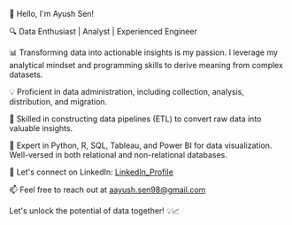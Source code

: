 👋 Hello, I'm Ayush Sen!

🔍 Data Enthusiast | Analyst | Experienced Engineer

📊 Transforming data into actionable insights is my passion. I leverage my analytical mindset and programming skills to derive meaning from complex datasets.

💡 Proficient in data administration, including collection, analysis, distribution, and migration.

🚀 Skilled in constructing data pipelines (ETL) to convert raw data into valuable insights.

💾 Expert in Python, R, SQL, Tableau, and Power BI for data visualization. Well-versed in both relational and non-relational databases.

🔗 Let's connect on LinkedIn: [LinkedIn_Profile ](https://www.linkedin.com/in/ayush-sen-a8115a15a/)

📫 Feel free to reach out at aayush.sen98@gmail.com

Let's unlock the potential of data together! 💡📈



